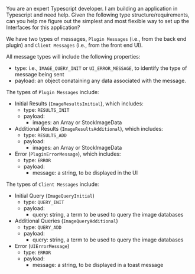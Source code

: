 You are an expert Typescript developer. I am building an application in Typescript and need help. Given the following type structure/requirements, can you help me figure out the simplest and most flexible way to set up the Interfaces for this application?

We have two types of messages, `Plugin Messages` (i.e., from the back end plugin) and `Client Messages` (i.e., from the front end UI).

All message types will include the following properties:

- type: i.e., `IMAGE_QUERY_INIT` or `UI_ERROR_MESSAGE`, to identify the type of message being sent
- payload: an object conataining any data associated with the message.

The types of `Plugin Messages` include:

- Initial Results (`ImageResultsInitial`), which includes:
  - type: `RESULTS_INIT`
  - payload:
    - images: an Array or StockImageData
- Additional Results (`ImageResultsAdditional`), which includes:
  - type: `RESULTS_ADD`
  - payload:
    - images: an Array or StockImageData
- Error (`PluginErrorMessage`), which includes:
  - type: `ERROR`
  - payload:
    - message: a string, to be displayed in the UI

The types of `Client Messages` include:

- Initial Query (`ImageQueryInitial`)
  - type: `QUERY_INIT`
  - payload:
    - query: string, a term to be used to query the image databases
- Additional Queries (`ImageQueryAdditional`)
  - type: `QUERY_ADD`
  - payload:
    - query: string, a term to be used to query the image databases
- Error (`UIErrorMessage`)
  - type: `ERROR`
  - payload:
    - message: a string, to be displayed in a toast message
